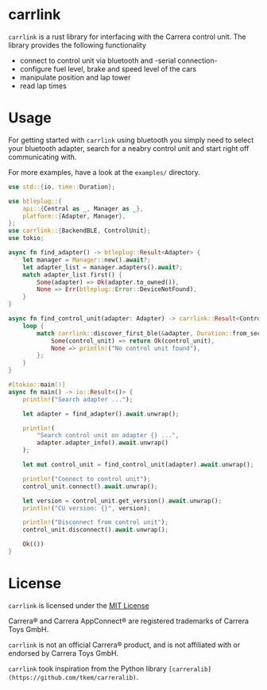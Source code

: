 # carrlink

`carrlink` is a rust library for interfacing with the Carrera control unit.
The library provides the following functionality

* connect to control unit via bluetooth and -serial connection-
* configure fuel level, brake and speed level of the cars
* manipulate position and lap tower
* read lap times

# Usage

For getting started with `carrlink` using bluetooth you simply need to select your bluetooth adapter, search for a neabry control unit and start right off communicating with.

For more examples, have a look at the `examples/` directory.

```rs
use std::{io, time::Duration};

use btleplug::{
    api::{Central as _, Manager as _},
    platform::{Adapter, Manager},
};
use carrlink::{BackendBLE, ControlUnit};
use tokio;

async fn find_adapter() -> btleplug::Result<Adapter> {
    let manager = Manager::new().await?;
    let adapter_list = manager.adapters().await?;
    match adapter_list.first() {
        Some(adapter) => Ok(adapter.to_owned()),
        None => Err(btleplug::Error::DeviceNotFound),
    }
}

async fn find_control_unit(adapter: Adapter) -> carrlink::Result<ControlUnit<BackendBLE>> {
    loop {
        match carrlink::discover_first_ble(&adapter, Duration::from_secs(5)).await? {
            Some(control_unit) => return Ok(control_unit),
            None => println!("No control unit found"),
        };
    }
}

#[tokio::main()]
async fn main() -> io::Result<()> {
    println!("Search adapter ...");

    let adapter = find_adapter().await.unwrap();

    println!(
        "Search control unit on adapter {} ...",
        adapter.adapter_info().await.unwrap()
    );

    let mut control_unit = find_control_unit(adapter).await.unwrap();

    println!("Connect to control unit");
    control_unit.connect().await.unwrap();

    let version = control_unit.get_version().await.unwrap();
    println!("CU version: {}", version);

    println!("Disconnect from control unit");
    control_unit.disconnect().await.unwrap();

    Ok(())
}
```

# License

`carrlink` is licensed under the [MIT License](https://github.com/Rookfighter/carrlink/blob/main/LICENSE)

Carrera® and Carrera AppConnect® are registered trademarks of Carrera
Toys GmbH.

`carrlink` is not an official Carrera® product, and is not
affiliated with or endorsed by Carrera Toys GmbH.

`carrlink` took inspiration from the Python library `[carreralib](https://github.com/tkem/carreralib)`.
